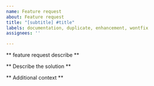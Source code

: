 ```yaml
---
name: Feature request
about: Feature request
title: "[subtitle] #title"
labels: documentation, duplicate, enhancement, wontfix
assignees: ''

---
```


** feature request describe **

** Describe the solution **

** Additional context **
